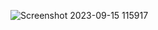 

![Screenshot 2023-09-15 115917](https://github.com/Dtrong101/Tcon-shop/assets/117769024/845b7945-087d-40b5-9f28-3fea0afcf118)

